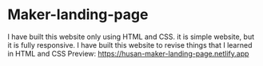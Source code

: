 # Maker-landing-page
I have built this website only using HTML and CSS. it is simple website, but it is fully responsive. I have built this website to revise things that I learned in HTML and CSS
Preview: https://husan-maker-landing-page.netlify.app
